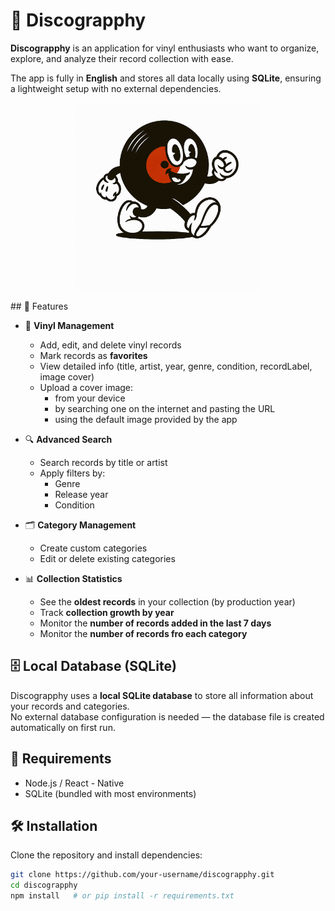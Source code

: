 # 🎵 Discograpphy

**Discograpphy** is an application for vinyl enthusiasts who want to organize, explore, and analyze their record collection with ease.

The app is fully in **English** and stores all data locally using **SQLite**, ensuring a lightweight setup with no external dependencies.

<p align="center">
  <img src= "./assets/Icon.jpg" alt= "Icon" width = 300 height=300/>
</p>
## 🚀 Features

- 📀 **Vinyl Management**
  - Add, edit, and delete vinyl records
  - Mark records as **favorites**
  - View detailed info (title, artist, year, genre, condition, recordLabel, image cover)
  - Upload a cover image:
      -  from your device
      -  by searching one on the internet and pasting the URL
      -  using the default image provided by the app

- 🔍 **Advanced Search**
  - Search records by title or artist
  - Apply filters by:
    - Genre
    - Release year
    - Condition

- 🗂️ **Category Management**
  - Create custom categories 
  - Edit or delete existing categories

- 📊 **Collection Statistics**
  - See the **oldest records** in your collection (by production year)
  - Track **collection growth by year**
  - Monitor the **number of records added in the last 7 days**
  - Monitor the **number of records fro each category**

## 🗄️ Local Database (SQLite)

Discograpphy uses a **local SQLite database** to store all information about your records and categories.  
No external database configuration is needed — the database file is created automatically on first run.



## 🔧 Requirements

- Node.js / React - Native
- SQLite (bundled with most environments)

## 🛠️ Installation

Clone the repository and install dependencies:

```bash
git clone https://github.com/your-username/discograpphy.git
cd discograpphy
npm install   # or pip install -r requirements.txt
